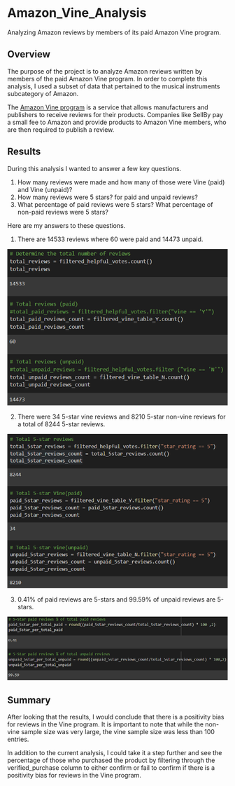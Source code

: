 # Amazon_Vine_Analysis
Analyzing Amazon reviews by members of its paid Amazon Vine program.

## Overview 
The purpose of the project is to analyze Amazon reviews written by members of the paid Amazon Vine program. In order to complete this analysis, I used a subset of data that pertained to the musical instruments subcategory of Amazon. 

The [Amazon Vine program](https://www.amazon.ca/gp/help/customer/display.html/?nodeId=GPEWN3RSQPEU2HST&pop-up=1) is a service that allows manufacturers and publishers to receive reviews for their products. Companies like SellBy pay a small fee to Amazon and provide products to Amazon Vine members, who are then required to publish a review. 

## Results

During this analysis I wanted to answer a few key questions.

1. How many reviews were made and how many of those were Vine (paid) and Vine (unpaid)?
2. How many reviews were 5 stars? for paid and unpaid reviews?
3. What percentage of paid reviews were 5 stars? What percentage of non-paid reviews were 5 stars?

Here are my answers to these questions.

1. There are 14533 reviews where 60 were paid and 14473 unpaid.

![reviews](/pics/reviews.PNG)

2. There were 34 5-star vine reviews and 8210 5-star non-vine reviews for a total of 8244 5-star reviews.

![5StarsReviews](/pics/5StarsReviews.PNG)

3. 0.41% of paid reviews are 5-stars and 99.59% of unpaid reviews are 5-stars.

![porcentage5StarReviews](/pics/porcentage5StarReviews.PNG)

## Summary

After looking that the results, I would conclude that there is a positivity bias for reviews in the Vine program. It is important to note that while the non-vine sample size was very large, the vine sample size was less than 100 entries. 

In addition to the current analysis, I could take it a step further and see the percentage of those who purchased the product by filtering through the verified_purchase column to either confirm or fail to confirm if there is a positivity bias for reviews in the Vine program.